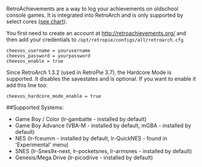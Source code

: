 RetroAchievements are a way to log your achievements on oldschool console games. It is integrated into RetroArch and is only supported by select cores ([see chart](https://github.com/RetroPie/RetroPie-Setup/wiki/RetroAchievements/#supported-systems)).

You first need to create an account at http://retroachievements.org/ and then add your credentials to `/opt/retropie/configs/all/retroarch.cfg`

```
cheevos_username = yourusername
cheevos_password = yourpassword
cheevos_enable = true
```

Since RetroArch 1.3.2 (used in RetroPie 3.7), the Hardcore Mode is supported. It disables the savestates and is optional. If you want to enable it add this line too:

```
cheevos_hardcore_mode_enable = true
```


##Supported Systems:

* Game Boy / Color (lr-gambatte - installed by default)  
* Game Boy Advance (VBA-M - installed by default, mGBA - installed by default)
* NES (lr-fceumm - installed by default, lr-QuickNES - found in 'Experimental' menu)
* SNES (lr-Snes9x-next, lr-pocketsnes, lr-armsnes - installed by default)  
* Genesis/Mega Drive (lr-picodrive - installed by default)